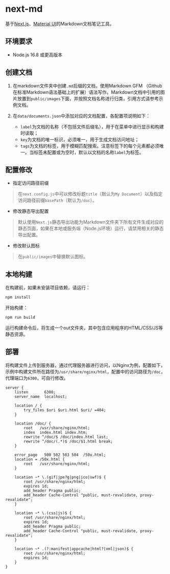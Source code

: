 # next-md
基于[Next.js](https://nextjs.org/)、[Material UI](https://mui.com/material-ui/getting-started/)的Markdown文档笔记工具。

## 环境要求

* Node.js 16.8 或更高版本

## 创建文档

1. 在markdown文件夹中创建`.md`后缀的文档，使用Markdown GFM （Github在标准Markdown语法基础上的扩展）语法写作。Markdown文档中引用的图片放置到`public/images`下面，并按照文档名称进行归类，引用方式请参考示例文档。

2. 在`data/documents.json`中添加对应的文档配置，各配置项说明如下：
    - `label`为文档的名称（不包括文件后缀名），用于在菜单中进行显示和构建时读取；
    - `key`为文档的唯一标识，必须唯一，用于生成文档访问地址；
    - `tags`为文档的标签，用于模糊匹配搜索。注意标签下的每个元素都必须唯一。当标签未配置或为空时，默认以文档的名称`label`为标签。

## 配置修改
- 指定访问路径前缀
> 在`next.config.js`中可以修改标题`title`（默认为`My Document`）以及指定访问路径前缀`basePath`（默认为`/doc`）。

- 修改静态导出配置
> 默认使用`Next.js`静态导出功能为Markdown文件夹下所有文件生成对应的静态页面，如果在本地或服务端（Node.js环境）运行，请禁用相关的静态导出配置。

- 修改默认图标
> 在`public/images`中替换默认图标。

## 本地构建

在构建前，如果未安装项目依赖，请运行：
```bash
npm install
```

开始构建：
```bash
npm run build
```

运行构建命令后，将生成一个out文件夹，其中包含应用程序的HTML/CSS/JS等静态资源。

## 部署
将构建文件上传到服务器，通过代理服务器进行访问，以Nginx为例，配置如下，示例中构建文件所在路径为`/usr/share/nginx/html`，配置中的访问路径为`/doc`，代理端口为`6300`，可自行修改。

```
server {
    listen       6300;
    server_name  localhost;

    location / {
        try_files $uri $uri.html $uri/ =404;
    }

    location /doc/ {
        root   /usr/share/nginx/html;
        index  index.html index.htm;
        rewrite ^/doc/$ /doc/index.html last;
        rewrite ^/doc/(.*)$ /doc/$1.html break;
    }

    error_page   500 502 503 504  /50x.html;
    location = /50x.html {
        root   /usr/share/nginx/html;
    }

    location ~* \.(gif|jpe?g|png|ico|swf)$ {
        root /usr/share/nginx/html;
        expires 1d;
        add_header Pragma public;
        add_header Cache-Control "public, must-revalidate, proxy-revalidate";
    }

    location ~* \.(css|js)$ {
        root /usr/share/nginx/html;
        expires 1d;
        add_header Pragma public;
        add_header Cache-Control "public, must-revalidate, proxy-revalidate";
    }

    location ~* .(?:manifest|appcache|html?|xml|json)$ {
        root /usr/share/nginx/html;
        expires 1d;
    }
}
```
